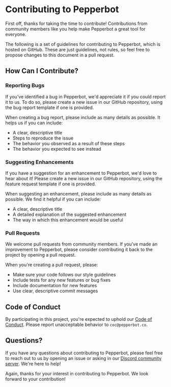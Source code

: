 # Contributing to Pepperbot

First off, thanks for taking the time to contribute! Contributions from community members like you help make Pepperbot a great tool for everyone.

The following is a set of guidelines for contributing to Pepperbot, which is hosted on GitHub. These are just guidelines, not rules, so feel free to propose changes to this document in a pull request.

## How Can I Contribute?

### Reporting Bugs

If you've identified a bug in Pepperbot, we'd appreciate it if you could report it to us. To do so, please create a new issue in our GitHub repository, using the bug report template if one is provided.

When creating a bug report, please include as many details as possible. It helps us if you can include:

- A clear, descriptive title
- Steps to reproduce the issue
- The behavior you observed as a result of these steps
- The behavior you expected to see instead

### Suggesting Enhancements

If you have a suggestion for an enhancement to Pepperbot, we'd love to hear about it! Please create a new issue in our GitHub repository, using the feature request template if one is provided.

When suggesting an enhancement, please include as many details as possible. We find it helpful if you can include:

- A clear, descriptive title
- A detailed explanation of the suggested enhancement
- The way in which this enhancement would be useful

### Pull Requests

We welcome pull requests from community members. If you've made an improvement to Pepperbot, please consider contributing it back to the project by opening a pull request.

When you're creating a pull request, please:

- Make sure your code follows our style guidelines
- Include tests for any new features or bug fixes
- Include documentation for new features
- Use clear, descriptive commit messages

## Code of Conduct

By participating in this project, you're expected to uphold our [Code of Conduct](https://github.com/Pepperbot-co/pepperbot/CODE_OF_CONDUCT.md). Please report unacceptable behavior to `coc@pepperbot.co`.

## Questions?

If you have any questions about contributing to Pepperbot, please feel free to reach out to us by opening an issue or asking in our [Discord community server](https://discord.gg/GczyXyUute). We're here to help!

Again, thanks for your interest in contributing to Pepperbot. We look forward to your contribution!
